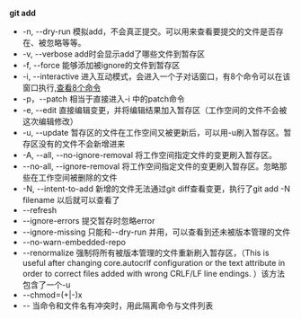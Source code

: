 **git add**

* -n, --dry-run 模拟add，不会真正提交。可以用来查看要提交的文件是否存在、被忽略等等。
* -v, --verbose add时会显示add了哪些文件到暂存区
* -f, --force 能够添加被ignore的文件到暂存区
* -i, --interactive 进入互动模式，会进入一个子对话窗口，有8个命令可以在该窗口执行,[查看8个命令](https://github.com/wjy030/git-ler/blob/master/interactive-mode.md)
* -p，--patch 相当于直接进入-i 中的patch命令
* -e, --edit 直接编辑变更，并将编辑结果加入暂存区（工作空间的文件不会被这次编辑修改）
* -u, --update 暂存区的文件在工作空间又被更新后，可以用-u刷入暂存区。暂存区没有的文件不会新增进来
* -A, --all, --no-ignore-removal 将工作空间指定文件的变更刷入暂存区。
* --no-all, --ignore-removal 将工作空间指定文件的变更刷入暂存区。忽略那些在工作空间被删除的文件
* -N, --intent-to-add 新增的文件无法通过git diff查看变更，执行了git add -N filename 以后就可以查看了
* --refresh
* --ignore-errors 提交暂存时忽略error
* --ignore-missing 只能和--dry-run 并用，可以查看到还未被版本管理的文件
* --no-warn-embedded-repo 
* --renormalize 强制将所有被版本管理的文件重新刷入暂存区，（This is useful after changing core.autocrlf configuration or the text attribute in order to correct files added with wrong CRLF/LF line endings. ）该方法包含了一个-u
* --chmod=(+|-)x
* -- 当命令和文件名有冲突时，用此隔离命令与文件列表
